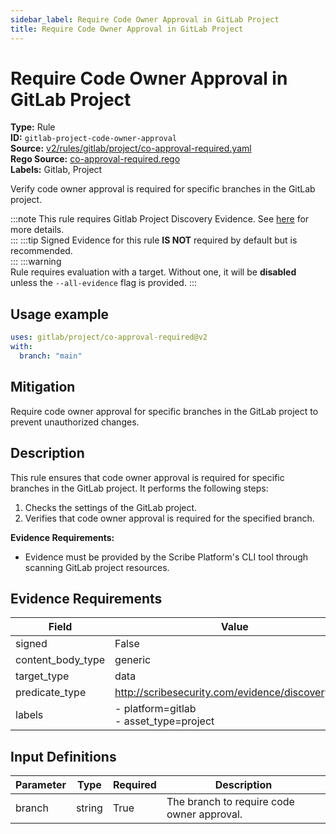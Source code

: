 ```yaml
---
sidebar_label: Require Code Owner Approval in GitLab Project
title: Require Code Owner Approval in GitLab Project
---  
```

# Require Code Owner Approval in GitLab Project  
**Type:** Rule  
**ID:** `gitlab-project-code-owner-approval`  
**Source:** [v2/rules/gitlab/project/co-approval-required.yaml](https://github.com/scribe-public/sample-policies/blob/main/v2/rules/gitlab/project/co-approval-required.yaml)  
**Rego Source:** [co-approval-required.rego](https://github.com/scribe-public/sample-policies/blob/main/v2/rules/gitlab/project/co-approval-required.rego)  
**Labels:** Gitlab, Project  

Verify code owner approval is required for specific branches in the GitLab project.

:::note 
This rule requires Gitlab Project Discovery Evidence. See [here](/docs/platforms/discover#gitlab-discovery) for more details.  
::: 
:::tip 
Signed Evidence for this rule **IS NOT** required by default but is recommended.  
::: 
:::warning  
Rule requires evaluation with a target. Without one, it will be **disabled** unless the `--all-evidence` flag is provided.
::: 

## Usage example

```yaml
uses: gitlab/project/co-approval-required@v2
with:
  branch: "main"
```

## Mitigation  
Require code owner approval for specific branches in the GitLab project to prevent unauthorized changes.


## Description  
This rule ensures that code owner approval is required for specific branches in the GitLab project.
It performs the following steps:

1. Checks the settings of the GitLab project.
2. Verifies that code owner approval is required for the specified branch.

**Evidence Requirements:**
- Evidence must be provided by the Scribe Platform's CLI tool through scanning GitLab project resources.

## Evidence Requirements  
| Field | Value |
|-------|-------|
| signed | False |
| content_body_type | generic |
| target_type | data |
| predicate_type | http://scribesecurity.com/evidence/discovery/v0.1 |
| labels | - platform=gitlab<br/>- asset_type=project |

## Input Definitions  
| Parameter | Type | Required | Description |
|-----------|------|----------|-------------|
| branch | string | True | The branch to require code owner approval. |

